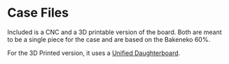 # Case Files

Included is a CNC and a 3D printable version of the board.
Both are meant to be a single piece for the case and are based on the Bakeneko 60%.

For the 3D Printed version, it uses a [Unified Daughterboard](https://github.com/ai03-2725/Unified-Daughterboard).
